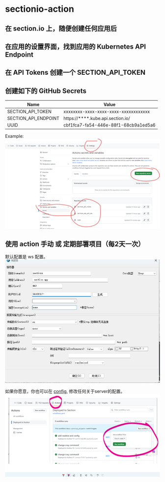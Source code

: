 # sectionio-action

## 在 section.io 上，随便创建任何应用后

## 在应用的设置界面，找到应用的 Kubernetes API Endpoint

## 在 API Tokens 创建一个 SECTION_API_TOKEN

## 创建如下的 GitHub Secrets

<!-- 创建一个三行两列的 markdown table -->

| Name | Value |
| ---- | ----- |
| SECTION_API_TOKEN | xxxxxxxx-xxxx-xxxx-xxxx-xxxxxxxxxxxx |
| SECTION_API_ENDPOINT | https://****.kube.api.section.io/ |
| UUID | cbf1fca7-fa54-446e-88f1-68cb9a1ed5a6 |

Example:
![img](./doc/section-io.png)


## 使用 action 手动 或 定期部署项目（每2天一次）

默认配置是 ws 配置。
![img](./doc/section3.png)

如果你愿意，你也可以在 [config](./k8s/config.yaml), 修改任何关于server的配置。
![img](./doc/section2.png)
